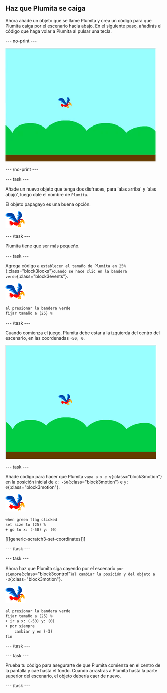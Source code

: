 ## Haz que Plumita se caiga

Ahora añade un objeto que se llame Plumita y crea un código para que Plumita caiga por el escenario hacia abajo. En el siguiente paso, añadirás el código que haga volar a Plumita al pulsar una tecla.

\--- no-print \---

![animación de Plumita cayendo](images/flappy-falling.gif)

\--- /no-print \---

\--- task \---

Añade un nuevo objeto que tenga dos disfraces, para 'alas arriba' y 'alas abajo', luego dale el nombre de `Plumita`.

El objeto papagayo es una buena opción.

![objeto papagayo](images/flappy-sprite.png)

\--- /task \---

Plumita tiene que ser más pequeño.

\--- task \---

Agrega código a `establecer el tamaño de Plumita en 25%`{:class="block3looks"}`cuando se hace clic en la bandera verde`{:class="block3events"}.

![objeto papagayo](images/flappy-sprite.png)

```blocks3
al presionar la bandera verde
fijar tamaño a (25) %
```

\--- /task \---

Cuando comienza el juego, Plumita debe estar a la izquierda del centro del escenario, en las coordenadas `-50, 0`.

![Se ve a Plumita en la posición de inicio](images/flappy-starting-position.png)

\--- task \---

Añade código para hacer que Plumita `vaya a x e y`{:class="block3motion"} en la posición inicial de `x: -50`{:class="block3motion"} e `y: 0`{:class="block3motion"}.

![objeto papagayo](images/flappy-sprite.png)

```blocks3
when green flag clicked
set size to (25) %
+ go to x: (-50) y: (0)
```

[[[generic-scratch3-set-coordinates]]]

\--- /task \---

\--- task \---

Ahora haz que Plumita siga cayendo por el escenario `por siempre`{:class="block3control"}`al cambiar la posición y del objeto a -3`{:class="block3motion"}.

![objeto papagayo](images/flappy-sprite.png)

```blocks3
al presionar la bandera verde
fijar tamaño a (25) %
+ ir a x: (-50) y: (0)
+ por siempre 
    cambiar y en (-3)
fin
```

\--- /task \---

\--- task \---

Prueba tu código para asegurarte de que Plumita comienza en el centro de la pantalla y cae hasta el fondo. Cuando arrastras a Plumita hasta la parte superior del escenario, el objeto debería caer de nuevo.

\--- /task \---